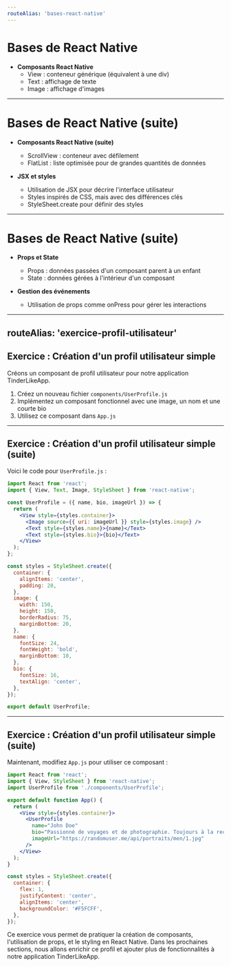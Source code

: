 ```yaml
---
routeAlias: 'bases-react-native'
---
```


# Bases de React Native

- **Composants React Native**
  - View : conteneur générique (équivalent à une div)
  - Text : affichage de texte
  - Image : affichage d'images

---

# Bases de React Native (suite)

- **Composants React Native (suite)**
  - ScrollView : conteneur avec défilement
  - FlatList : liste optimisée pour de grandes quantités de données

- **JSX et styles**
  - Utilisation de JSX pour décrire l'interface utilisateur
  - Styles inspirés de CSS, mais avec des différences clés
  - StyleSheet.create pour définir des styles

---

# Bases de React Native (suite)

- **Props et State**
  - Props : données passées d'un composant parent à un enfant
  - State : données gérées à l'intérieur d'un composant

- **Gestion des événements**
  - Utilisation de props comme onPress pour gérer les interactions

---
routeAlias: 'exercice-profil-utilisateur'
---

## Exercice : Création d'un profil utilisateur simple

Créons un composant de profil utilisateur pour notre application TinderLikeApp.

1. Créez un nouveau fichier `components/UserProfile.js`
2. Implémentez un composant fonctionnel avec une image, un nom et une courte bio
3. Utilisez ce composant dans `App.js`

---

## Exercice : Création d'un profil utilisateur simple (suite)

Voici le code pour `UserProfile.js` :

```jsx
import React from 'react';
import { View, Text, Image, StyleSheet } from 'react-native';

const UserProfile = ({ name, bio, imageUrl }) => {
  return (
    <View style={styles.container}>
      <Image source={{ uri: imageUrl }} style={styles.image} />
      <Text style={styles.name}>{name}</Text>
      <Text style={styles.bio}>{bio}</Text>
    </View>
  );
};

const styles = StyleSheet.create({
  container: {
    alignItems: 'center',
    padding: 20,
  },
  image: {
    width: 150,
    height: 150,
    borderRadius: 75,
    marginBottom: 20,
  },
  name: {
    fontSize: 24,
    fontWeight: 'bold',
    marginBottom: 10,
  },
  bio: {
    fontSize: 16,
    textAlign: 'center',
  },
});

export default UserProfile;
```

---

## Exercice : Création d'un profil utilisateur simple (suite)

Maintenant, modifiez `App.js` pour utiliser ce composant :

```jsx
import React from 'react';
import { View, StyleSheet } from 'react-native';
import UserProfile from './components/UserProfile';

export default function App() {
  return (
    <View style={styles.container}>
      <UserProfile
        name="John Doe"
        bio="Passionné de voyages et de photographie. Toujours à la recherche de nouvelles aventures !"
        imageUrl="https://randomuser.me/api/portraits/men/1.jpg"
      />
    </View>
  );
}

const styles = StyleSheet.create({
  container: {
    flex: 1,
    justifyContent: 'center',
    alignItems: 'center',
    backgroundColor: '#F5FCFF',
  },
});
```

Ce exercice vous permet de pratiquer la création de composants, l'utilisation de props, et le styling en React Native. Dans les prochaines sections, nous allons enrichir ce profil et ajouter plus de fonctionnalités à notre application TinderLikeApp.
